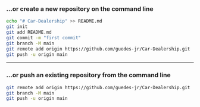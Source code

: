 ### …or create a new repository on the command line
```sh
echo "# Car-Dealership" >> README.md
git init
git add README.md
git commit -m "first commit"
git branch -M main
git remote add origin https://github.com/guedes-jr/Car-Dealership.git
git push -u origin main
```

---

### …or push an existing repository from the command line
```sh
git remote add origin https://github.com/guedes-jr/Car-Dealership.git
git branch -M main
git push -u origin main
```
